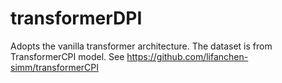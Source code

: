 # transformerDPI
Adopts the vanilla transformer architecture. The dataset is from TransformerCPI model. See https://github.com/lifanchen-simm/transformerCPI 

